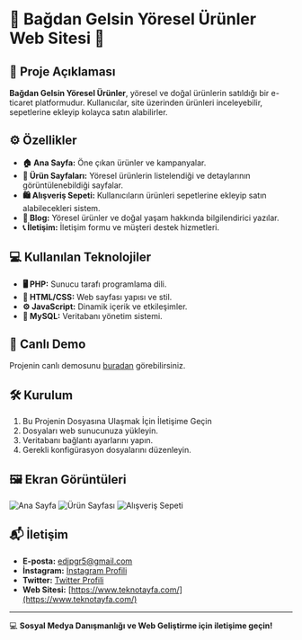 # 🌟 Bağdan Gelsin Yöresel Ürünler Web Sitesi 🌟

## 📝 Proje Açıklaması
**Bağdan Gelsin Yöresel Ürünler**, yöresel ve doğal ürünlerin satıldığı bir e-ticaret platformudur. Kullanıcılar, site üzerinden ürünleri inceleyebilir, sepetlerine ekleyip kolayca satın alabilirler.

## ⚙️ Özellikler
- **🏠 Ana Sayfa:** Öne çıkan ürünler ve kampanyalar.
- **🛒 Ürün Sayfaları:** Yöresel ürünlerin listelendiği ve detaylarının görüntülenebildiği sayfalar.
- **🛍 Alışveriş Sepeti:** Kullanıcıların ürünleri sepetlerine ekleyip satın alabilecekleri sistem.
- **📝 Blog:** Yöresel ürünler ve doğal yaşam hakkında bilgilendirici yazılar.
- **📞 İletişim:** İletişim formu ve müşteri destek hizmetleri.

## 💻 Kullanılan Teknolojiler
- **🖥 PHP:** Sunucu tarafı programlama dili.
- **🔧 HTML/CSS:** Web sayfası yapısı ve stil.
- **⚙️ JavaScript:** Dinamik içerik ve etkileşimler.
- **💾 MySQL:** Veritabanı yönetim sistemi.

## 🚀 Canlı Demo
Projenin canlı demosunu [buradan](https://bagdangelsinyoreselurunler.com/) görebilirsiniz.

## 🛠 Kurulum
1. Bu Projenin Dosyasına Ulaşmak İçin İletişime Geçin
2. Dosyaları web sunucunuza yükleyin.
3. Veritabanı bağlantı ayarlarını yapın.
4. Gerekli konfigürasyon dosyalarını düzenleyin.

## 🖼 Ekran Görüntüleri
![Ana Sayfa](link_to_homepage_screenshot)
![Ürün Sayfası](link_to_product_page_screenshot)
![Alışveriş Sepeti](link_to_cart_screenshot)

## 📬 İletişim
- **E-posta:** edipgr5@gmail.com
- **İnstagram:** [İnstagram Profili](https://www.instagram.com/gur_edip/)
- **Twitter:** [Twitter Profili](https://x.com/ecanoney)
- **Web Sitesi:** [https://www.teknotayfa.com/](https://www.teknotayfa.com/)

---
💻 **Sosyal Medya Danışmanlığı ve Web Geliştirme için iletişime geçin!**
 
